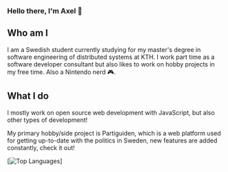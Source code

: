 ### Hello there, I'm Axel 👋

## Who am I

I am a Swedish student currently studying for my master's degree in software engineering of distributed systems at KTH. I work part time as a software developer consultant but also likes to work on hobby projects in my free time. Also a Nintendo nerd 🎮.

## What I do

I mostly work on open source web development with JavaScript, but also other types of development!

My primary hobby/side project is Partiguiden, which is a web platform used for getting up-to-date with the politics in Sweden, new features are added constantly, check it out!

[![Top Languages](https://github-readme-stats.vercel.app/api/top-langs/?username=Ackuq&layout=compact)]
